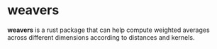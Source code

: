 # weavers

**weavers** is a rust package that can help compute weighted averages across
different dimensions according to distances and kernels.
